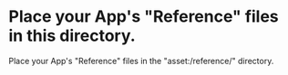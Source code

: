 Place your App's "Reference" files in this directory.
===

Place your App's "Reference" files in the "asset:/reference/" directory.
